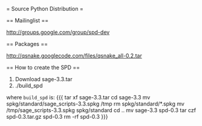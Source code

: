 = Source Python Distribution =

== Mailinglist ==

http://groups.google.com/group/spd-dev

== Packages ==

http://qsnake.googlecode.com/files/qsnake_all-0.2.tar

== How to create the SPD ==

  1. Download sage-3.3.tar
  2. ./build_spd

where `build_spd` is:
{{{
tar xf sage-3.3.tar
cd sage-3.3
mv spkg/standard/sage_scripts-3.3.spkg /tmp
rm spkg/standard/*.spkg
mv /tmp/sage_scripts-3.3.spkg spkg/standard
cd ..
mv sage-3.3 spd-0.3
tar czf spd-0.3.tar.gz spd-0.3
rm -rf spd-0.3
}}}
